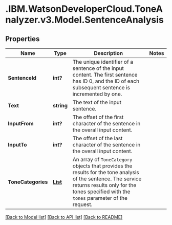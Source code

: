 # .IBM.WatsonDeveloperCloud.ToneAnalyzer.v3.Model.SentenceAnalysis
## Properties

Name | Type | Description | Notes
------------ | ------------- | ------------- | -------------
**SentenceId** | **int?** | The unique identifier of a sentence of the input content. The first sentence has ID 0, and the ID of each subsequent sentence is incremented by one. | 
**Text** | **string** | The text of the input sentence. | 
**InputFrom** | **int?** | The offset of the first character of the sentence in the overall input content. | 
**InputTo** | **int?** | The offset of the last character of the sentence in the overall input content. | 
**ToneCategories** | [**List<ToneCategory>**](ToneCategory.md) | An array of `ToneCategory` objects that provides the results for the tone analysis of the sentence. The service returns results only for the tones specified with the `tones` parameter of the request. | 

[[Back to Model list]](../README.md#documentation-for-models) [[Back to API list]](../README.md#documentation-for-api-endpoints) [[Back to README]](../README.md)

